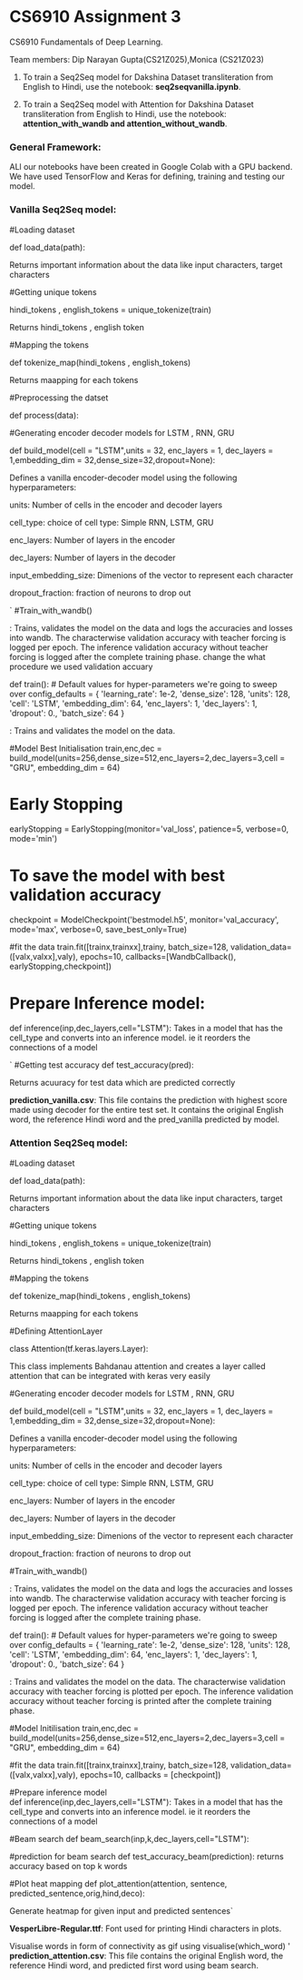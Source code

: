 # CS6910 Assignment 3
 CS6910 Fundamentals of Deep Learning.

Team members: Dip Narayan Gupta(CS21Z025),Monica (CS21Z023)


1. To train a Seq2Seq model for Dakshina Dataset transliteration from English to Hindi, use the notebook: **seq2seqvanilla.ipynb**.
  
2. To train a Seq2Seq model with Attention for Dakshina Dataset transliteration from English to Hindi, use the notebook: **attention_with_wandb and attention_without_wandb**.

### General Framework:

ALl our notebooks have been created in Google Colab with a GPU backend. We have used TensorFlow and Keras for defining, training and testing our model.

### Vanilla Seq2Seq model:


#Loading dataset
 
def load_data(path):

Returns important information about the data like input characters, target characters



#Getting unique tokens
 
hindi_tokens , english_tokens = unique_tokenize(train)

Returns hindi_tokens , english token

#Mapping the tokens
 
def tokenize_map(hindi_tokens , english_tokens)

Returns maapping for each tokens


#Preprocessing the datset 


def process(data):


#Generating encoder decoder models for LSTM , RNN, GRU

def build_model(cell = "LSTM",units = 32, enc_layers = 1, dec_layers = 1,embedding_dim = 32,dense_size=32,dropout=None):

Defines a vanilla encoder-decoder model using the following hyperparameters: 

units: Number of cells in the encoder and decoder layers

cell_type: choice of cell type: Simple RNN, LSTM, GRU

enc_layers: Number of layers in the encoder

dec_layers: Number of layers in the decoder

input_embedding_size: Dimenions of the vector to represent each character

dropout_fraction: fraction of neurons to drop out


`
#Train_with_wandb()

: Trains, validates the model on the data and logs the accuracies and losses into wandb.
The characterwise validation accuracy with teacher forcing is logged per epoch. The inference validation accuracy without teacher forcing is logged after the complete training phase.
 change the what procedure we used validation accuary 

def train():
    # Default values for hyper-parameters we're going to sweep over
    config_defaults = {
        'learning_rate': 1e-2,
        'dense_size': 128,
        'units': 128,
        'cell': 'LSTM',
        'embedding_dim': 64,
        'enc_layers': 1,
        'dec_layers': 1,
        'dropout': 0.,
        'batch_size': 64
    }


: Trains and validates the model on the data. 


#Model Best Initialisation
train,enc,dec = build_model(units=256,dense_size=512,enc_layers=2,dec_layers=3,cell = "GRU", embedding_dim = 64)
# Early Stopping 
earlyStopping = EarlyStopping(monitor='val_loss', patience=5, verbose=0, mode='min')

# To save the model with best validation accuracy
checkpoint = ModelCheckpoint('bestmodel.h5', monitor='val_accuracy', mode='max', verbose=0, save_best_only=True)

#fit the data 
train.fit([trainx,trainxx],trainy,
         batch_size=128,
         validation_data=([valx,valxx],valy),
         epochs=10,
          callbacks=[WandbCallback(), earlyStopping,checkpoint])
          
# Prepare Inference model:         
def inference(inp,dec_layers,cell="LSTM"):
Takes in a model that has the cell_type and converts into an inference model. ie it reorders the connections of a model

`
#Getting test accuracy
def test_accuracy(pred): 

Returns acuuracy for test data which are predicted correctly


**prediction_vanilla.csv**: 
This file contains the prediction with highest score made using decoder  for the entire test set. It contains the original English word, the reference Hindi word and the pred_vanilla predicted by model.



### Attention Seq2Seq model:

#Loading dataset
 
def load_data(path):

Returns important information about the data like input characters, target characters



#Getting unique tokens
 
hindi_tokens , english_tokens = unique_tokenize(train)

Returns hindi_tokens , english token

#Mapping the tokens
 
def tokenize_map(hindi_tokens , english_tokens)

Returns maapping for each tokens



#Defining AttentionLayer

class Attention(tf.keras.layers.Layer):

This class implements Bahdanau attention and creates a layer called attention that can be integrated with keras very easily


#Generating encoder decoder models for LSTM , RNN, GRU

def build_model(cell = "LSTM",units = 32, enc_layers = 1, dec_layers = 1,embedding_dim = 32,dense_size=32,dropout=None):

Defines a vanilla encoder-decoder model using the following hyperparameters: 

units: Number of cells in the encoder and decoder layers

cell_type: choice of cell type: Simple RNN, LSTM, GRU

enc_layers: Number of layers in the encoder

dec_layers: Number of layers in the decoder

input_embedding_size: Dimenions of the vector to represent each character

dropout_fraction: fraction of neurons to drop out



#Train_with_wandb()

: Trains, validates the model on the data and logs the accuracies and losses into wandb.
The characterwise validation accuracy with teacher forcing is logged per epoch. The inference validation accuracy without teacher forcing is logged after the complete training phase.


def train():
    # Default values for hyper-parameters we're going to sweep over
    config_defaults = {
        'learning_rate': 1e-2,
        'dense_size': 128,
        'units': 128,
        'cell': 'LSTM',
        'embedding_dim': 64,
        'enc_layers': 1,
        'dec_layers': 1,
        'dropout': 0.,
        'batch_size': 64
    }


: Trains and validates the model on the data. The characterwise validation accuracy with teacher forcing is plotted per epoch. The inference validation accuracy without teacher forcing is printed after the complete training phase.


#Model Initilisation
train,enc,dec = build_model(units=256,dense_size=512,enc_layers=2,dec_layers=3,cell = "GRU", embedding_dim = 64)

#fit the data 
train.fit([trainx,trainxx],trainy,
         batch_size=128,
         validation_data=([valx,valxx],valy),
         epochs=10,
          callbacks = [checkpoint])
          
#Prepare inference model        
def inference(inp,dec_layers,cell="LSTM"):
Takes in a model that has the cell_type  and converts into an inference model. ie it reorders the connections of a model

#Beam search 
def beam_search(inp,k,dec_layers,cell="LSTM"):

#prediction for beam search 
def test_accuracy_beam(prediction):
 returns accuracy based on top k words


#Plot heat mapping
def plot_attention(attention, sentence, predicted_sentence,orig,hind,deco):

Generate heatmap for given input and predicted sentences`


**VesperLibre-Regular.ttf**: Font used for printing Hindi characters in plots.

Visualise words in form of connectivity as gif using
visualise(which_word) '
**prediction_attention.csv**: This file contains the original English word, the reference Hindi word, and predicted first word using beam search.


